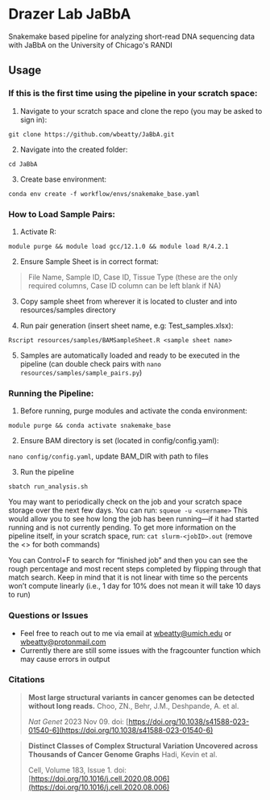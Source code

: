# Drazer Lab JaBbA
Snakemake based pipeline for analyzing short-read DNA sequencing data with JaBbA on the University of Chicago's RANDI 

## Usage

### If this is the first time using the pipeline in your scratch space:

1. Navigate to your scratch space and clone the repo (you may be asked to sign in):
```
git clone https://github.com/wbeatty/JaBbA.git
```

2. Navigate into the created folder:
```
cd JaBbA
```

3. Create base environment:
```
conda env create -f workflow/envs/snakemake_base.yaml
```

### How to Load Sample Pairs:

1. Activate R:
```
module purge && module load gcc/12.1.0 && module load R/4.2.1
```

2. Ensure Sample Sheet is in correct format:
> File Name, Sample ID, Case ID, Tissue Type (these are the only required columns, Case ID column can be left blank if NA)

3. Copy sample sheet from wherever it is located to cluster and into resources/samples directory

4. Run pair generation (insert sheet name, e.g: Test_samples.xlsx):
```
Rscript resources/samples/BAMSampleSheet.R <sample sheet name>
```

5. Samples are automatically loaded and ready to be executed in the pipeline (can double check pairs with `nano resources/samples/sample_pairs.py`)

### Running the Pipeline:

1. Before running, purge modules and activate the conda environment:
```
module purge && conda activate snakemake_base
```

2. Ensure BAM directory is set (located in config/config.yaml):

`nano config/config.yaml`, update BAM_DIR with path to files

3. Run the pipeline
```
sbatch run_analysis.sh
```

You may want to periodically check on the job and your scratch space storage over the next few days. You can run: `squeue -u <username>`
This would allow you to see how long the job has been running—if it had started running and is not currently pending. To get more information on the pipeline itself, in your scratch space, run: `cat slurm-<jobID>.out` (remove the <> for both commands)

You can Control+F to search for “finished job” and then you can see the rough percentage and most recent steps completed by flipping through that match search. Keep in mind that it is not linear with time so the percents won’t compute linearly (i.e., 1 day for 10% does not mean it will take 10 days to run)


### Questions or Issues
- Feel free to reach out to me via email at wbeatty@umich.edu or wbeatty@protonmail.com
- Currently there are still some issues with the fragcounter function which may cause errors in output

### Citations

> **Most large structural variants in cancer genomes can be detected without long reads.**
> Choo, ZN., Behr, J.M., Deshpande, A. et al.
>
> _Nat Genet_ 2023 Nov 09. doi: [https://doi.org/10.1038/s41588-023-01540-6](https://doi.org/10.1038/s41588-023-01540-6)

> **Distinct Classes of Complex Structural Variation Uncovered across Thousands of Cancer Genome Graphs**
> Hadi, Kevin et al.
>
> Cell, Volume 183, Issue 1. doi: [https://doi.org/10.1016/j.cell.2020.08.006](https://doi.org/10.1016/j.cell.2020.08.006)